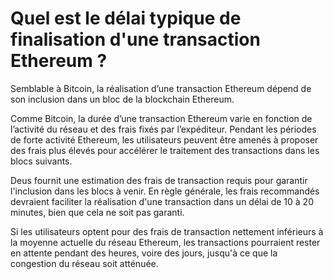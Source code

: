 # Quel est le délai typique de finalisation d'une transaction Ethereum ?

Semblable à Bitcoin, la réalisation d’une transaction Ethereum dépend de son inclusion dans un bloc de la blockchain Ethereum.

Comme Bitcoin, la durée d’une transaction Ethereum varie en fonction de l’activité du réseau et des frais fixés par l’expéditeur. Pendant les périodes de forte activité Ethereum, les utilisateurs peuvent être amenés à proposer des frais plus élevés pour accélérer le traitement des transactions dans les blocs suivants.

Deus fournit une estimation des frais de transaction requis pour garantir l'inclusion dans les blocs à venir. En règle générale, les frais recommandés devraient faciliter la réalisation d'une transaction dans un délai de 10 à 20 minutes, bien que cela ne soit pas garanti.

Si les utilisateurs optent pour des frais de transaction nettement inférieurs à la moyenne actuelle du réseau Ethereum, les transactions pourraient rester en attente pendant des heures, voire des jours, jusqu'à ce que la congestion du réseau soit atténuée.